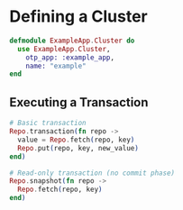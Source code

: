 # Defining a Cluster

```elixir
defmodule ExampleApp.Cluster do
  use ExampleApp.Cluster,
    otp_app: :example_app,
    name: "example"
end

```

## Executing a Transaction

```elixir
# Basic transaction
Repo.transaction(fn repo ->
  value = Repo.fetch(repo, key)
  Repo.put(repo, key, new_value)
end)

# Read-only transaction (no commit phase)
Repo.snapshot(fn repo ->
  Repo.fetch(repo, key)
end)
```
